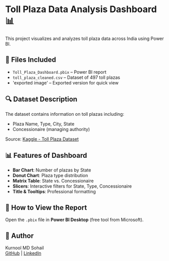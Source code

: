 # Toll Plaza Data Analysis Dashboard 📊

This project visualizes and analyzes toll plaza data across India using Power BI.

## 📁 Files Included
- `Toll_Plaza_Dashboard.pbix` – Power BI report
- `toll_plaza_cleaned.csv` – Dataset of 497 toll plazas
-  'exported image' – Exported version for quick view

## 🔍 Dataset Description
The dataset contains information on toll plazas including:
- Plaza Name, Type, City, State
- Concessionaire (managing authority)

Source: [Kaggle - Toll Plaza Dataset](https://www.kaggle.com/datasets/minorityhunter/toll-plaza-dataset)

## 📊 Features of Dashboard
- **Bar Chart**: Number of plazas by State
- **Donut Chart**: Plaza type distribution
- **Matrix Table**: State vs. Concessionaire
- **Slicers**: Interactive filters for State, Type, Concessionaire
- **Title & Tooltips**: Professional formatting

## 🚀 How to View the Report
Open the `.pbix` file in **Power BI Desktop** (free tool from Microsoft).

## 📌 Author
Kurnool MD Sohail  
[GitHub](https://github.com/kmdsohail0153) | [LinkedIn](https://www.linkedin.com/in/md-sohail-kurnool-6965b62b7/)


